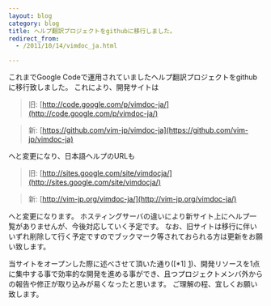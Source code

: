 ```yaml
---
layout: blog
category: blog
title: ヘルプ翻訳プロジェクトをgithubに移行しました。
redirect_from:
  - /2011/10/14/vimdoc_ja.html

---
```


これまでGoogle Codeで運用されていましたヘルプ翻訳プロジェクトをgithubに移行致しました。
これにより、開発サイトは

> 旧: [http://code.google.com/p/vimdoc-ja/](http://code.google.com/p/vimdoc-ja/)

> 新: [https://github.com/vim-jp/vimdoc-ja](https://github.com/vim-jp/vimdoc-ja)

へと変更になり、日本語ヘルプのURLも

> 旧: [http://sites.google.com/site/vimdocja/](http://sites.google.com/site/vimdocja/)

> 新: [http://vim-jp.org/vimdoc-ja/](http://vim-jp.org/vimdoc-ja/)

へと変更になります。
ホスティングサーバの違いにより新サイト上にヘルプ一覧がありませんが、今後対応していく予定です。
なお、旧サイトは移行に伴いいずれ削除して行く予定ですのでブックマーク等されておられる方は更新をお願い致します。

当サイトをオープンした際に述べさせて頂いた通り([*1] [1])、開発リソースを1点に集中する事で効率的な開発を進める事ができ、且つプロジェクトメンバ外からの報告や修正が取り込みが易くなったと思います。
ご理解の程、宜しくお願い致します。

[1]: http://vim-jp.org/2011/09/16/start.html "vim-jp &raquo; vim-jpを作りました。"

